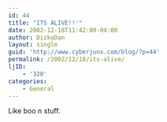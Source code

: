 ```yaml
---
id: 44
title: "ITS ALIVE!!'"
date: 2002-12-18T11:42:00-04:00
author: DizkoDan
layout: single
guid: 'http://www.cyberjunx.com/blog/?p=44'
permalink: /2002/12/18/its-alive/
ljID:
    - '320'
categories:
    - General
---
```


Like boo n stuff.